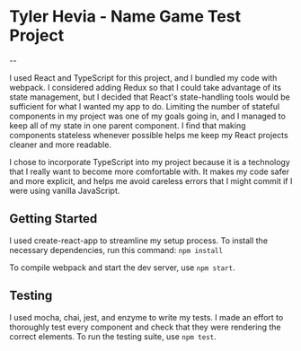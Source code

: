 # Tyler Hevia - Name Game Test Project
--


I used React and TypeScript for this project, and I bundled my code with webpack. I considered adding Redux so that I could take advantage of its state management, but I decided that React's state-handling tools would be sufficient for what I wanted my app to do. Limiting the number of stateful components in my project was one of my goals going in, and I managed to keep all of my state in one parent component. I find that making components stateless whenever possible helps me keep my React projects cleaner and more readable.

I chose to incorporate TypeScript into my project because it is a technology that I really want to become more comfortable with. It makes my code safer and more explicit, and helps me avoid careless errors that I might commit if I were using vanilla JavaScript. 

## Getting Started

I used create-react-app to streamline my setup process. To install the necessary dependencies, run this command: 
`npm install`

To compile webpack and start the dev server, use `npm start`.

## Testing
I used mocha, chai, jest, and enzyme to write my tests. I made an effort to thoroughly test every component and check that they were rendering the correct elements. To run the testing suite, use `npm test`.




